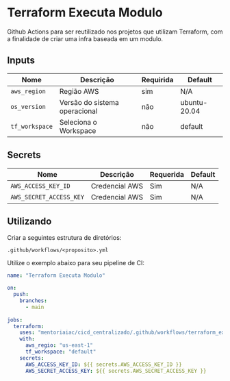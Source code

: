 # Terraform Executa Modulo
Github Actions para ser reutilizado nos projetos que utilizam Terraform, com a finalidade de criar uma infra baseada em um modulo.

## Inputs
| Nome | Descrição | Requirida | Default |
|------|-----------|-----------|---------|
| `aws_region` | Região AWS | sim | N/A |
| `os_version` | Versão do sistema operacional | não | ubuntu-20.04 |
| `tf_workspace` | Seleciona o Workspace | não | default |

## Secrets

| Nome | Descrição | Requerida | Default |
|------|-----------|-----------|---------|
| `AWS_ACCESS_KEY_ID` | Credencial AWS | Sim | N/A |
| `AWS_SECRET_ACCESS_KEY` | Credencial AWS | Sim | N/A |

## Utilizando 
Criar a seguintes estrutura de diretórios: 

`.github/workflows/<proposito>.yml`

Utilize o exemplo abaixo para seu pipeline de CI:

```yaml
name: "Terraform Executa Modulo"

on:
  push:
    branches:
      - main
  
jobs:
  terraform:
    uses: "mentoriaiac/cicd_centralizado/.github/workflows/terraform_executa_modulo_aws.yaml@v1"
    with:
      aws_regio: "us-east-1"
      tf_workspace: "default"
    secrets:
      AWS_ACCESS_KEY_ID: ${{ secrets.AWS_ACCESS_KEY_ID }}
      AWS_SECRET_ACCESS_KEY: ${{ secrets.AWS_SECRET_ACCESS_KEY }}
```